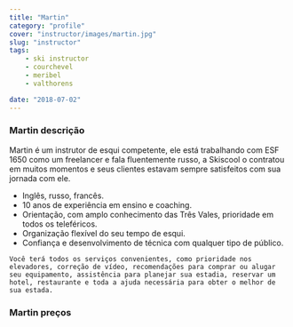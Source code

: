```yaml
---
title: "Martin"
category: "profile"
cover: "instructor/images/martin.jpg"
slug: "instructor"
tags:
    - ski instructor
    - courchevel
    - meribel
    - valthorens

date: "2018-07-02"
---
```


### Martin descrição
Martin é um instrutor de esqui competente, ele está trabalhando com ESF 1650 como um freelancer e fala fluentemente russo, a Skiscool o contratou em muitos momentos e seus clientes estavam sempre satisfeitos com sua jornada com ele.

* Inglês, russo, francês.
* 10 anos de experiência em ensino e coaching.
* Orientação, com amplo conhecimento das Três Vales, prioridade em todos os teleféricos.
* Organização flexível do seu tempo de esqui.
* Confiança e desenvolvimento de técnica com qualquer tipo de público.

`Você terá todos os serviços convenientes, como prioridade nos elevadores, correção de vídeo, recomendações para comprar ou alugar seu equipamento, assistência para planejar sua estadia, reservar um hotel, restaurante e toda a ajuda necessária para obter o melhor de sua estada.`

### Martin preços
